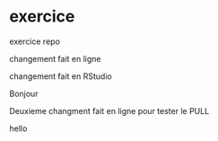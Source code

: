 # exercice
exercice repo

changement fait en ligne

changement fait en RStudio

Bonjour

Deuxieme changment fait en ligne pour tester le PULL

hello
